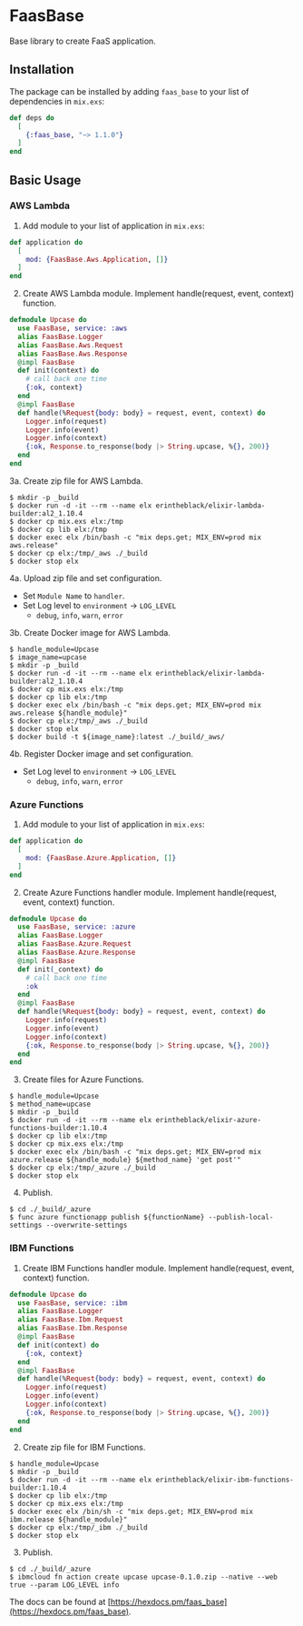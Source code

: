 # FaasBase

Base library to create FaaS application.

## Installation

The package can be installed by adding `faas_base` to your list of dependencies in `mix.exs`:

```elixir
def deps do
  [
    {:faas_base, "~> 1.1.0"}
  ]
end
```

## Basic Usage

### AWS Lambda

1. Add module to your list of application in `mix.exs`:

```elixir
def application do
  [
    mod: {FaasBase.Aws.Application, []}
  ]
end
```

2. Create AWS Lambda module. Implement handle(request, event, context) function.

```elixir
defmodule Upcase do
  use FaasBase, service: :aws
  alias FaasBase.Logger
  alias FaasBase.Aws.Request
  alias FaasBase.Aws.Response
  @impl FaasBase
  def init(context) do
    # call back one time
    {:ok, context}
  end
  @impl FaasBase
  def handle(%Request{body: body} = request, event, context) do
    Logger.info(request)
    Logger.info(event)
    Logger.info(context)
    {:ok, Response.to_response(body |> String.upcase, %{}, 200)}
  end
end
```

3a. Create zip file for AWS Lambda.

```
$ mkdir -p _build
$ docker run -d -it --rm --name elx erintheblack/elixir-lambda-builder:al2_1.10.4
$ docker cp mix.exs elx:/tmp
$ docker cp lib elx:/tmp
$ docker exec elx /bin/bash -c "mix deps.get; MIX_ENV=prod mix aws.release"
$ docker cp elx:/tmp/_aws ./_build
$ docker stop elx
```

4a. Upload zip file and set configuration.
- Set `Module Name` to `handler`.
- Set Log level to `environment` -> `LOG_LEVEL`
  - `debug`, `info`, `warn`, `error`

3b. Create Docker image for AWS Lambda.

```
$ handle_module=Upcase
$ image_name=upcase
$ mkdir -p _build
$ docker run -d -it --rm --name elx erintheblack/elixir-lambda-builder:al2_1.10.4
$ docker cp mix.exs elx:/tmp
$ docker cp lib elx:/tmp
$ docker exec elx /bin/bash -c "mix deps.get; MIX_ENV=prod mix aws.release ${handle_module}"
$ docker cp elx:/tmp/_aws ./_build
$ docker stop elx
$ docker build -t ${image_name}:latest ./_build/_aws/
```

4b. Register Docker image and set configuration.
- Set Log level to `environment` -> `LOG_LEVEL`
  - `debug`, `info`, `warn`, `error`

### Azure Functions

1. Add module to your list of application in `mix.exs`:

```elixir
def application do
  [
    mod: {FaasBase.Azure.Application, []}
  ]
end
```

2. Create Azure Functions handler module. Implement handle(request, event, context) function.

```elixir
defmodule Upcase do
  use FaasBase, service: :azure
  alias FaasBase.Logger
  alias FaasBase.Azure.Request
  alias FaasBase.Azure.Response
  @impl FaasBase
  def init(_context) do
    # call back one time
    :ok
  end
  @impl FaasBase
  def handle(%Request{body: body} = request, event, context) do
    Logger.info(request)
    Logger.info(event)
    Logger.info(context)
    {:ok, Response.to_response(body |> String.upcase, %{}, 200)}
  end
end
```

3. Create files for Azure Functions.

```
$ handle_module=Upcase
$ method_name=upcase
$ mkdir -p _build
$ docker run -d -it --rm --name elx erintheblack/elixir-azure-functions-builder:1.10.4
$ docker cp lib elx:/tmp
$ docker cp mix.exs elx:/tmp
$ docker exec elx /bin/bash -c "mix deps.get; MIX_ENV=prod mix azure.release ${handle_module} ${method_name} 'get post'"
$ docker cp elx:/tmp/_azure ./_build
$ docker stop elx
```

4. Publish.

```
$ cd ./_build/_azure
$ func azure functionapp publish ${functionName} --publish-local-settings --overwrite-settings
```

### IBM Functions

1. Create IBM Functions handler module. Implement handle(request, event, context) function.

```elixir
defmodule Upcase do
  use FaasBase, service: :ibm
  alias FaasBase.Logger
  alias FaasBase.Ibm.Request
  alias FaasBase.Ibm.Response
  @impl FaasBase
  def init(context) do
    {:ok, context}
  end
  @impl FaasBase
  def handle(%Request{body: body} = request, event, context) do
    Logger.info(request)
    Logger.info(event)
    Logger.info(context)
    {:ok, Response.to_response(body |> String.upcase, %{}, 200)}
  end
end
```

2. Create zip file for IBM Functions.

```
$ handle_module=Upcase
$ mkdir -p _build
$ docker run -d -it --rm --name elx erintheblack/elixir-ibm-functions-builder:1.10.4
$ docker cp lib elx:/tmp
$ docker cp mix.exs elx:/tmp
$ docker exec elx /bin/sh -c "mix deps.get; MIX_ENV=prod mix ibm.release ${handle_module}"
$ docker cp elx:/tmp/_ibm ./_build
$ docker stop elx
```

3. Publish.

```
$ cd ./_build/_azure
$ ibmcloud fn action create upcase upcase-0.1.0.zip --native --web true --param LOG_LEVEL info
```


The docs can be found at [https://hexdocs.pm/faas_base](https://hexdocs.pm/faas_base).
